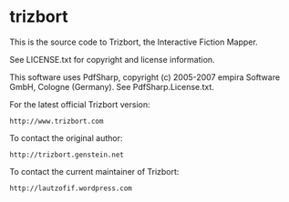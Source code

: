 trizbort
========

This is the source code to Trizbort, the Interactive Fiction Mapper.

See LICENSE.txt for copyright and license information.

This software uses PdfSharp, copyright (c) 2005-2007 empira Software GmbH, Cologne (Germany). See PdfSharp.License.txt.

For the latest official Trizbort version:

	http://www.trizbort.com

To contact the original author:

	http://trizbort.genstein.net

To contact the current maintainer of Trizbort:

	http://lautzofif.wordpress.com
